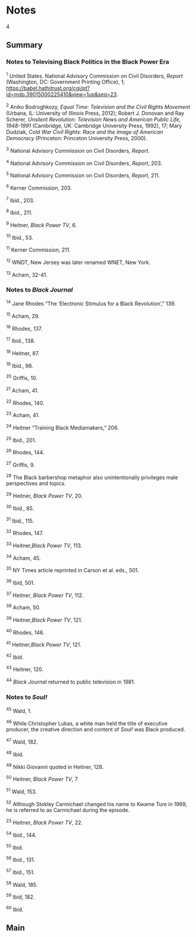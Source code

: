 # Notes

4

## Summary

### Notes to Televising Black Politics in the Black Power Era

<a name="1"></a><sup>1</sup> United States. National Advisory Commission on Civil Disorders, *Report* (Washington, DC: Government Printing Office), 1; https://babel.hathitrust.org/cgi/pt?id=mdp.39015000225410&view=1up&seq=23. 

<a name="2"></a><sup>2</sup> Aniko Bodroghkozy, *Equal Time: Television and the Civil Rights Movement* (Urbana, IL: University of Illinois Press, 2012); Robert J. Donovan and Ray Scherer, *Unsilent Revolution: Television News and American Public Life, 1948-1991* (Cambridge, UK: Cambridge University Press, 1992), 17; Mary Dudziak, *Cold War Civil Rights: Race and the Image of American Democracy* (Princeton: Princeton University Press, 2000).

<a name ="3"></a><sup>3</sup> National Advisory Commission on Civil Disorders, *Report*.

<a name="4"></a><sup>4</sup> National Advisory Commission on Civil Disorders, *Report*, 203.

<a name="5"></a><sup>5</sup> National Advisory Commission on Civil Disorders, *Report*, 211.

<a name="6"></a><sup>6</sup> Kerner Commission, 203.

<a name="7"></a><sup>7</sup> Ibid., 203.

<a name="8"></a><sup>8</sup> Ibid., 211.

<a name="9"></a><sup>9</sup> Heitner, *Black Power TV*, 6.

<a name="10"></a><sup>10</sup> Ibid., 53.

<a name="11"></a><sup>11</sup> Kerner Commission, 211.

<a name="12"></a><sup>12</sup> WNDT, New Jersey was later renamed WNET, New York.

<a name="13"></a><sup>13</sup> Acham, 32-41.




### Notes to *Black Journal*

<a name="14"></a><sup>14</sup> Jane Rhodes “The ‘Electronic Stimulus for a Black Revolution’,” 139.

<a name="15"></a><sup>15</sup> Acham, 29.

<a name="16"></a><sup>16</sup> Rhodes, 137.

<a name="17"></a><sup>17</sup> Ibid., 138.

<a name="18"></a><sup>18</sup> Heitner, 87.

<a name="19"></a><sup>19</sup> Ibid., 96.

<a name="20"></a><sup>20</sup> Griffis, 10.

<a name="21"></a><sup>21</sup> Acham, 41.

<a name="22"></a><sup>22</sup> Rhodes, 140.

<a name="23"></a><sup>23</sup> Acham, 41.

<a name="24"></a><sup>24</sup> Heitner “Training Black Mediamakers,”  206.

<a name="25"></a><sup>25</sup> Ibid., 201.

<a name="26"></a><sup>26</sup> Rhodes, 144.

<a name="27"></a><sup>27</sup> Griffis, 9.

<a name="28"></a><sup>28</sup> The Black barbershop metaphor also unintentionally privileges male perspectives and topics. 

<a name="29"></a><sup>29</sup> Heitner, *Black Power TV*, 20.

<a name="30"></a><sup>30</sup> Ibid., 85.

<a name="31"></a><sup>31</sup> Ibid., 115.

<a name="32"></a><sup>32</sup> Rhodes, 147.

<a name="33"></a><sup>33</sup> Heitner,*Black Power TV*, 113.

<a name="34"></a><sup>34</sup> Acham, 45.

<a name="35"></a><sup>35</sup> NY Times article reprinted in Carson et al. eds., 501.

<a name="36"></a><sup>36</sup> Ibid, 501.

<a name="37"></a><sup>37</sup> Heitner, *Black Power TV*, 112.

<a name="38"></a><sup>38</sup> Acham, 50.

<a name="39"></a><sup>39</sup> Heitner,*Black Power TV*, 121.

<a name="40"></a><sup>40</sup> Rhodes, 146.

<a name="41"></a><sup>41</sup> Heitner,*Black Power TV*, 121.

<a name="42"></a><sup>42</sup> Ibid.

<a name="43"></a><sup>43</sup> Heitner, 120.

<a name="44"></a><sup>44</sup> *Black Journal* returned to public television in 1981.




### Notes to *Soul!*

<a name="45"></a><sup>45</sup> Wald, 1.

<a name="46"></a><sup>46</sup> While Christopher Lukas, a white man held the title of executive producer, the creative direction and content of *Soul!* was Black produced.

<a name="47"></a><sup>47</sup> Wald, 182.

<a name="48"></a><sup>48</sup> Ibid. 

<a name="49"></a><sup>49</sup> Nikki Giovanni quoted in Heitner, 128.

<a name="50"></a><sup>50</sup> Heitner, *Black Power TV*, 7

<a name="51"></a><sup>51</sup> Wald, 153.

<a name="52"></a><sup>52</sup> Although Stokley Carmichael changed his name to Kwame Ture in 1969, he is referred to as Carmichael during the episode.

<a name="53"></a><sup>23</sup> Heitner, *Black Power TV*, 22.

<a name="54"></a><sup>54</sup> Ibid., 144.

<a name="55"></a><sup>55</sup> Ibid.

<a name="56"></a><sup>56</sup> Ibid., 131.

<a name="57"></a><sup>57</sup> Ibid., 151.

<a name="58"></a><sup>58</sup> Wald, 185.

<a name="59"></a><sup>59</sup> Ibid, 182.

<a name="60"></a><sup>60</sup> Ibid.












## Main
